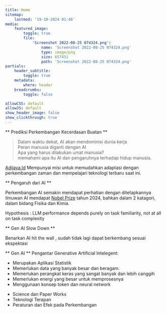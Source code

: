 ```yaml
---
title: Home
sitemap:
    lastmod: '19-10-2024 01:46'
media:
    featured_image:
        toggle: true
        file:
            'Screenshot 2022-08-25 074324.png':
                name: 'Screenshot 2022-08-25 074324.png'
                type: image/png
                size: 657451
                path: 'Screenshot 2022-08-25 074324.png'
partials:
    header_subtitle:
        toggle: true
    metadata:
        where: header
    breadcrumbs:
        toggle: false

allowCSS: default
allowJS: default
show_header_image: false
show_clickthrough: true
---
```

** Prediksi Perkembangan Kecerdasan Buatan **

> Dalam waktu dekat, AI akan mendominisi dunia kerja  
> Peran manusia diganti dengan AI  
> Apa yang harus dilakukan umat manusia?  
> memahami apa itu AI dan pengaruhnya terhadap hidup manusia. 

[Adijaya.Id](http://adijaya.id) Mempunyai misi untuk memudahkan adaptasi dengan perkembangan zaman dan mempelajari teknologi terbaru saat ini.

** Pengaruh dari AI **


Perkembangan AI semakin mendapat perhatian dengan ditetapkannya ilmuwan AI mendapat [Nobel Prize](https://www.nature.com/articles/d41586-024-03310-8) tahun 2024, bahkan dalam 2 katagori, dalam bidang Fisika dan Kimia.

Hypothesis : LLM performance depends purely on task familiarity, not at all on task complexity

** Gen AI Slow Down **

Benarkan AI hit the wall , sudah tidak lagi dapat berkembang sesuai ekspektasi 


** Gen AI **
Pengantar Generative Artificial Intelegent:
- Merupakan Aplikasi Statistik 
- Memerlukan data yang banyak besar dan beragam.
- Memerlukan perangkat keras yang sangat banyak dan lebih canggih
- Memerlukan energi yang besar untuk memprosesnya 
- Menggunaan konsep token dan neural network

*  Science dan Paper Works  
*  Teknologi Terapan 
*  Peraturan dan Efek pada Perkembangan 

